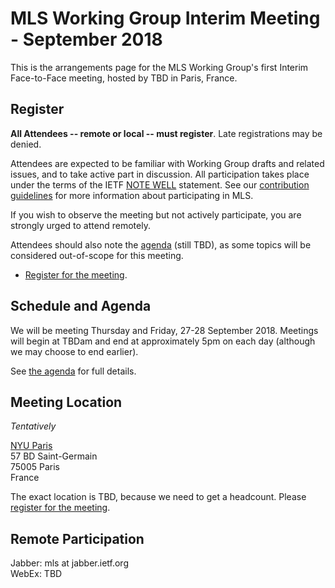 # MLS Working Group Interim Meeting - September 2018

This is the arrangements page for the MLS Working Group's first Interim Face-to-Face meeting,
hosted by TBD in Paris, France.

## Register

**All Attendees -- remote or local -- must register**. Late registrations may be denied.

Attendees are expected to be familiar with Working Group drafts and related issues, and to take active part in discussion. All participation takes place under the terms of the IETF [NOTE WELL](https://www.ietf.org/about/note-well.html) statement. See our [contribution guidelines](https://github.com/mlswg/mls-architecture/blob/master/CONTRIBUTING.md) for more information about participating in MLS.

If you wish to observe the meeting but not actively participate, you are strongly urged to attend remotely.

Attendees should also note the [agenda](agenda.md) (still TBD), as some topics will be considered out-of-scope for this meeting.

* [Register for the meeting](https://docs.google.com/forms/d/e/1FAIpQLSfaENyumUAIw0c0Z5WhHITRG9AkWZwfZJUe9Qfj4mDpR_WY4w/viewform).

## Schedule and Agenda

We will be meeting Thursday and Friday, 27-28 September 2018. Meetings will begin at TBDam and end at
approximately 5pm on each day (although we may choose to end earlier).

See [the agenda](agenda.md) for full details.


## Meeting Location

_Tentatively_

[NYU Paris](https://www.nyu.edu/paris.html) \
57 BD Saint-Germain \
75005 Paris \
France

The exact location is TBD, because we need to get a headcount.  Please [register for the meeting](https://docs.google.com/forms/d/e/1FAIpQLSfaENyumUAIw0c0Z5WhHITRG9AkWZwfZJUe9Qfj4mDpR_WY4w/viewform).

<!--
## Network

## Accommodation

TBD

## Transportation
-->

## Remote Participation

Jabber: mls at jabber.ietf.org \
WebEx: TBD
